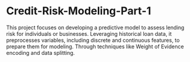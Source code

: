 # Credit-Risk-Modeling-Part-1
This project focuses on developing a predictive model to assess lending risk for individuals or businesses. Leveraging historical loan data, it preprocesses variables, including discrete and continuous features, to prepare them for modeling. Through techniques like Weight of Evidence encoding and data splitting.
